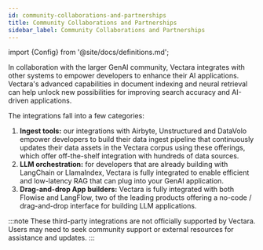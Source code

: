 ```yaml
---
id: community-collaborations-and-partnerships
title: Community Collaborations and Partnerships
sidebar_label: Community Collaborations and Partnerships
---
```


import {Config} from '@site/docs/definitions.md';

In collaboration with the larger GenAI community, Vectara integrates with 
other systems to empower developers to enhance their AI applications. 
Vectara's advanced capabilities in document indexing and neural retrieval can 
help unlock new possibilities for improving search accuracy and AI-driven 
applications.

The integrations fall into a few categories:
1. **Ingest tools:** our integrations with Airbyte, Unstructured and DataVolo 
   empower developers to build their data ingest pipeline that continuously 
   updates their data assets in the Vectara corpus using these offerings, which 
   offer off-the-shelf integration with hundreds of data sources.
2. **LLM orchestration:** for developers that are already building with LangChain 
   or LlamaIndex, Vectara is fully integrated to enable efficient and low-latency 
   RAG that can plug into your GenAI application.
3. **Drag-and-drop App builders:** Vectara is fully integrated with both Flowise 
   and LangFlow, two of the leading products offering a no-code / drag-and-drop 
   interface for building LLM applications.

:::note
These third-party integrations are not officially supported by Vectara. Users 
may need to seek community support or external resources for assistance and 
updates.
:::
